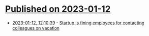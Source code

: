 # [Published on 2023-01-12](index.md)

* [2023-01-12, 12:10:39](https://news.ycombinator.com/item?id=34352349) - [Startup is fining employees for contacting colleagues on vacation](https://fortune.com/2023/01/11/writing-colleague-on-vacation-fine-dream-sports-india-startup/)
